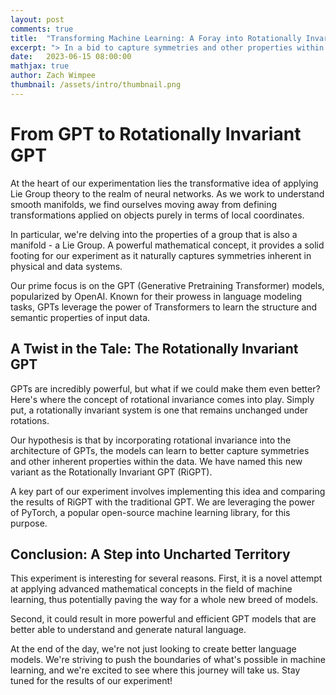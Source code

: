```yaml
---
layout: post
comments: true
title:  "Transforming Machine Learning: A Foray into Rotationally Invariant GPTs"
excerpt: "> In a bid to capture symmetries and other properties within the data, we experiment with novel applications of Lie Groups to Neural Networks, introducing a twist in the tale - the Rotationally Invariant GPT."
date:   2023-06-15 08:00:00
mathjax: true
author: Zach Wimpee
thumbnail: /assets/intro/thumbnail.png
---
```


# From GPT to Rotationally Invariant GPT

At the heart of our experimentation lies the transformative idea of applying Lie Group theory to the realm of neural networks. As we work to understand smooth manifolds, we find ourselves moving away from defining transformations applied on objects purely in terms of local coordinates. 

In particular, we're delving into the properties of a group that is also a manifold - a Lie Group. A powerful mathematical concept, it provides a solid footing for our experiment as it naturally captures symmetries inherent in physical and data systems.

Our prime focus is on the GPT (Generative Pretraining Transformer) models, popularized by OpenAI. Known for their prowess in language modeling tasks, GPTs leverage the power of Transformers to learn the structure and semantic properties of input data.

## A Twist in the Tale: The Rotationally Invariant GPT

GPTs are incredibly powerful, but what if we could make them even better? Here's where the concept of rotational invariance comes into play. Simply put, a rotationally invariant system is one that remains unchanged under rotations. 

Our hypothesis is that by incorporating rotational invariance into the architecture of GPTs, the models can learn to better capture symmetries and other inherent properties within the data. We have named this new variant as the Rotationally Invariant GPT (RiGPT). 

A key part of our experiment involves implementing this idea and comparing the results of RiGPT with the traditional GPT. We are leveraging the power of PyTorch, a popular open-source machine learning library, for this purpose. 

## Conclusion: A Step into Uncharted Territory

This experiment is interesting for several reasons. First, it is a novel attempt at applying advanced mathematical concepts in the field of machine learning, thus potentially paving the way for a whole new breed of models. 

Second, it could result in more powerful and efficient GPT models that are better able to understand and generate natural language.

At the end of the day, we're not just looking to create better language models. We're striving to push the boundaries of what's possible in machine learning, and we're excited to see where this journey will take us. Stay tuned for the results of our experiment!
